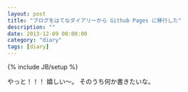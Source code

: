 ```yaml
---
layout: post
title: "ブログをはてなダイアリーから Github Pages に移行した"
description: ""
date: 2013-12-09 00:00:00
category: "diary"
tags: [diary]
---
```

{% include JB/setup %}

やっと！！！
嬉しい〜。
そのうち何か書きたいな。